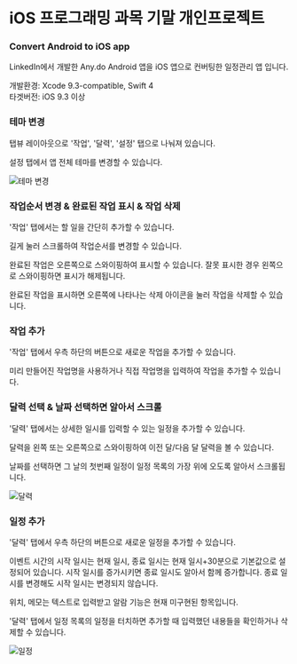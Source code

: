 # iOS 프로그래밍 과목 기말 개인프로젝트

### Convert Android to iOS app
LinkedIn에서 개발한 Any.do Android 앱을 iOS 앱으로 컨버팅한 일정관리 앱 입니다.

개발환경: Xcode 9.3-compatible, Swift 4<br>
타겟버전: iOS 9.3 이상

### 테마 변경
탭뷰 레이아웃으로 '작업', '달력', '설정' 탭으로 나눠져 있습니다.<p>
설정 탭에서 앱 전체 테마를 변경할 수 있습니다.<p>
![테마 변경](https://postfiles.pstatic.net/MjAxOTAxMTJfMTIw/MDAxNTQ3MjQ3MTE0MDQy.2JXpCG7ZsLrfLrT6ugfMNogFPNEy07ugwbgNfzB60RQg.yFPpHaKAjTSDVLfpLbIy-3hzQYTCht2sF-l0AOfjM9Ig.PNG.dragon20002/%ED%85%8C%EB%A7%88_%EB%B3%80%EA%B2%BD.png?type=w580)

### 작업순서 변경 & 완료된 작업 표시 & 작업 삭제
'작업' 탭에서는 할 일을 간단히 추가할 수 있습니다.<p>
길게 눌러 스크롤하여 작업순서를 변경할 수 있습니다.<p>
완료된 작업은 오른쪽으로 스와이핑하여 표시할 수 있습니다. 잘못 표시한 경우 왼쪽으로 스와이핑하면 표시가 해제됩니다.<p>
완료된 작업을 표시하면 오른쪽에 나타나는 삭제 아이콘을 눌러 작업을 삭제할 수 있습니다.<p>

### 작업 추가
'작업' 탭에서 우측 하단의 버튼으로 새로운 작업을 추가할 수 있습니다.<p>
미리 만들어진 작업명을 사용하거나 직접 작업명을 입력하여 작업을 추가할 수 있습니다.<p>

### 달력 선택 & 날짜 선택하면 알아서 스크롤
'달력' 탭에서는 상세한 일시를 입력할 수 있는 일정을 추가할 수 있습니다.<p>
달력을 왼쪽 또는 오른쪽으로 스와이핑하여 이전 달/다음 달 달력을 볼 수 있습니다.<p>
날짜를 선택하면 그 날의 첫번째 일정이 일정 목록의 가장 위에 오도록 알아서 스크롤됩니다.<p>
![달력](https://postfiles.pstatic.net/MjAxOTAxMTJfMTgg/MDAxNTQ3MjQ3MTE0MDM5.Q-aS3zXn8O7M6hDJ7er30_jSxsxe3nhewMErHzEBqIsg.z4jZHn1g7QkVFqcjv0X2Q6NciX65WsBVlZrnsEVoGpMg.PNG.dragon20002/%EB%8B%AC%EB%A0%A5_%EC%84%A0%ED%83%9D__%EB%82%A0%EC%A7%9C_%EC%84%A0%ED%83%9D%ED%95%98%EB%A9%B4_%EC%95%8C%EC%95%84%EC%84%9C_%EC%8A%A4%ED%81%AC%EB%A1%A4.png?type=w580)

### 일정 추가
'달력' 탭에서 우측 하단의 버튼으로 새로운 일정을 추가할 수 있습니다.<p>
이벤트 시간의 시작 일시는 현재 일시, 종료 일시는 현재 일시+30분으로 기본값으로 설정되어 있습니다. 시작 일시를 증가시키면 종료 일시도 알아서 함께 증가합니다. 종료 일시를 변경해도 시작 일시는 변경되지 않습니다.<p>
위치, 메모는 텍스트로 입력받고 알람 기능은 현재 미구현된 항목입니다.<p>
'달력' 탭에서 일정 목록의 일정을 터치하면 추가할 때 입력했던 내용들을 확인하거나 삭제할 수 있습니다.<p>
![일정](https://postfiles.pstatic.net/MjAxOTAxMTJfMjM3/MDAxNTQ3MjQ3MTE0MDM1.YRFOhNkp8DTN75OH1o2JxVz1l9X7V4BAK74Sg3XAaKcg.4LvHbACDioeTQzjMQCvDKwGN6mbxwHXrPwcUZM8rIQkg.PNG.dragon20002/%EC%9D%BC%EC%A0%95_%EC%B6%94%EA%B0%80.png?type=w580)
